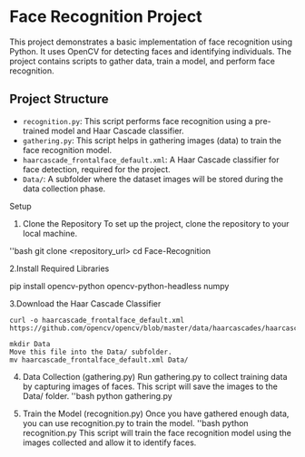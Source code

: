# Face Recognition Project

This project demonstrates a basic implementation of face recognition using Python. It uses OpenCV for detecting faces and identifying individuals. The project contains scripts to gather data, train a model, and perform face recognition.

## Project Structure

- `recognition.py`: This script performs face recognition using a pre-trained model and Haar Cascade classifier.
- `gathering.py`: This script helps in gathering images (data) to train the face recognition model.
- `haarcascade_frontalface_default.xml`: A Haar Cascade classifier for face detection, required for the project.
- `Data/`: A subfolder where the dataset images will be stored during the data collection phase.

Setup

 1. Clone the Repository
To set up the project, clone the repository to your local machine.

''bash
git clone <repository_url>
cd Face-Recognition

 2.Install Required Libraries

pip install opencv-python opencv-python-headless numpy

 3.Download the Haar Cascade Classifier

    curl -o haarcascade_frontalface_default.xml https://github.com/opencv/opencv/blob/master/data/haarcascades/haarcascade_frontalface_default.xml
    
    mkdir Data
    Move this file into the Data/ subfolder.
    mv haarcascade_frontalface_default.xml Data/


  4. Data Collection (gathering.py)
     Run gathering.py to collect training data by capturing images of faces. This script will save the images to the Data/ folder.
     ''bash
     python gathering.py

  5.   Train the Model (recognition.py)
       Once you have gathered enough data, you can use recognition.py to train the model.
       ''bash
       python recognition.py
       This script will train the face recognition model using the images collected and allow it to identify faces.



